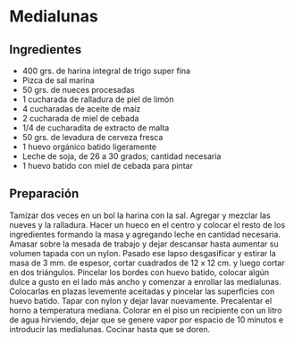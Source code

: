 # Medialunas

## Ingredientes

* 400 grs. de harina integral de trigo super fina
* Pizca de sal marina
* 50 grs. de nueces procesadas
* 1 cucharada de ralladura de piel de limón
* 4 cucharadas de aceite de maíz
* 2 cucharada de miel de cebada
* 1/4 de cucharadita de extracto de malta
* 50 grs. de levadura de cerveza fresca
* 1 huevo orgánico batido ligeramente
* Leche de soja, de 26 a 30 grados; cantidad necesaria
* 1 huevo batido con miel de cebada para pintar

## Preparación

Tamizar dos veces en un bol la harina con la sal. Agregar y mezclar las nueves y la ralladura. Hacer un hueco en el centro y colocar el resto de los ingredientes formando la masa y agregando leche en cantidad necesaria. Amasar sobre la mesada de trabajo y dejar descansar hasta aumentar su volumen tapada con un nylon. Pasado ese lapso desgasificar y estirar la masa de 3 mm. de espesor, cortar cuadrados de 12 x 12 cm. y luego cortar en dos triángulos. Pincelar los bordes con huevo batido, colocar algún dulce a gusto en el lado más ancho y comenzar a enrollar las medialunas. Colocarlas en plazas levemente aceitadas y pincelar las superficies con huevo batido. Tapar con nylon y dejar lavar nuevamente. Precalentar el horno a temperatura mediana. Colorar en el piso un recipiente con un litro de agua hirviendo, dejar que se genere vapor por espacio de  10 minutos e introducir las medialunas. Cocinar hasta que se doren.
